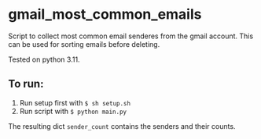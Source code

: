 # gmail_most_common_emails
Script to collect most common email senderes from the gmail account. This can be used for sorting emails before deleting.

Tested on python 3.11.

## To run:

1. Run setup first with `$ sh setup.sh`
2. Run script with `$ python main.py`

The resulting dict `sender_count` contains the senders and their counts.
